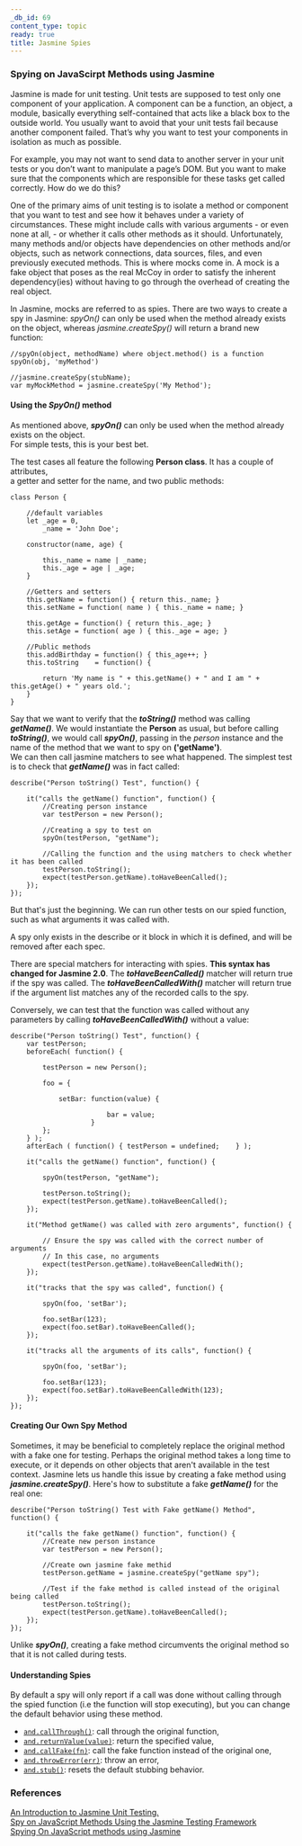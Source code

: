 ```yaml
---
_db_id: 69
content_type: topic
ready: true
title: Jasmine Spies
---
```


### Spying on JavaScirpt Methods using Jasmine

Jasmine is made for unit testing. Unit tests are supposed to test only one component of your application. A component can be a function, an object, a module, basically everything self-contained that acts like a black box to the outside world. You usually want to avoid that your unit tests fail because another component failed. That’s why you want to test your components in isolation as much as possible.

For example, you may not want to send data to another server in your unit tests or you don’t want to manipulate a page’s DOM. But you want to make sure that the components which are responsible for these tasks get called correctly. How do we do this?

One of the primary aims of unit testing is to isolate a method or component that you want to test and see how it behaves under a variety of circumstances. These might include calls with various arguments - or even none at all, - or whether it calls other methods as it should. Unfortunately, many methods and/or objects have dependencies on other methods and/or objects, such as network connections, data sources, files, and even previously executed methods. This is where mocks come in. A mock is a fake object that poses as the real McCoy in order to satisfy the inherent dependency(ies) without having to go through the overhead of creating the real object.

In Jasmine, mocks are referred to as spies. There are two ways to create a spy in Jasmine: *spyOn()* can only be used when the method already exists on the object, whereas *jasmine.createSpy()* will return a brand new function:

```
//spyOn(object, methodName) where object.method() is a function
spyOn(obj, 'myMethod')
 
//jasmine.createSpy(stubName);
var myMockMethod = jasmine.createSpy('My Method');

```

#### Using the *SpyOn()* method

As mentioned above, __*spyOn()*__ can only be used when the method already exists on the object.  
For simple tests, this is your best bet.

The test cases all feature the following __Person class__. It has a couple of attributes,   
a getter and setter for the name, and two public methods:

```
class Person {

    //default variables
    let _age = 0, 
        _name = 'John Doe';
    
    constructor(name, age) {

        this._name = name | _name;
        this._age = age | _age;
    }

    //Getters and setters
    this.getName = function() { return this._name; }
    this.setName = function( name ) { this._name = name; }

    this.getAge = function() { return this._age; }
    this.setAge = function( age ) { this._age = age; }

    //Public methods
    this.addBirthday = function() { this_age++; } 
    this.toString    = function() { 
    
        return 'My name is " + this.getName() + " and I am " + this.getAge() + " years old.'; 
    }
}

```

Say that we want to verify that the __*toString()*__ method was calling __*getName()*__. We would instantiate the __Person__ as usual, but before calling __*toString()*__, we would call __*spyOn()*__, passing in the *person* instance and the name of the method that we want to spy on __('getName')__.   
We can then call jasmine matchers to see what happened. The simplest test is to check that __*getName()*__ was in fact called:

```
describe("Person toString() Test", function() {

    it("calls the getName() function", function() {
        //Creating person instance
        var testPerson = new Person();

        //Creating a spy to test on
        spyOn(testPerson, "getName");

        //Calling the function and the using matchers to check whether it has been called
        testPerson.toString();
        expect(testPerson.getName).toHaveBeenCalled();
    });
});
```

But that's just the beginning. We can run other tests on our spied function, such as what arguments it was called with. 

A spy only exists in the describe or it block in which it is defined, and will be removed after each spec.

There are special matchers for interacting with spies. __This syntax has changed for Jasmine 2.0__. The __*toHaveBeenCalled()*__ matcher will return true if the spy was called. The __*toHaveBeenCalledWith()*__ matcher will return true if the argument list matches any of the recorded calls to the spy.

Conversely, we can test that the function was called without any parameters by calling __*toHaveBeenCalledWith()*__ without a value:

```
describe("Person toString() Test", function() {
    var testPerson;
    beforeEach( function() { 
        
        testPerson = new Person(); 

        foo = {

            setBar: function(value) {
                        
                        bar = value;
                    }
        };   
    } );   
    afterEach ( function() { testPerson = undefined;    } );
     
    it("calls the getName() function", function() {

        spyOn(testPerson, "getName");

        testPerson.toString();
        expect(testPerson.getName).toHaveBeenCalled();
    });
     
    it("Method getName() was called with zero arguments", function() {
        
        // Ensure the spy was called with the correct number of arguments
        // In this case, no arguments
        expect(testPerson.getName).toHaveBeenCalledWith();
    });

    it("tracks that the spy was called", function() {
        
        spyOn(foo, 'setBar');

        foo.setBar(123); 
        expect(foo.setBar).toHaveBeenCalled();
    });

    it("tracks all the arguments of its calls", function() {
        
        spyOn(foo, 'setBar');

        foo.setBar(123);
        expect(foo.setBar).toHaveBeenCalledWith(123);
    });
});
```

#### Creating Our Own Spy Method

Sometimes, it may be beneficial to completely replace the original method with a fake one for testing. Perhaps the original method takes a long time to execute, or it depends on other objects that aren't available in the test context. Jasmine lets us handle this issue by creating a fake method using __*jasmine.createSpy()*__. Here's how to substitute a fake __*getName()*__ for the real one:

```
describe("Person toString() Test with Fake getName() Method", function() {

    it("calls the fake getName() function", function() {
        //Create new person instance
        var testPerson = new Person();

        //Create own jasmine fake methid
        testPerson.getName = jasmine.createSpy("getName spy");

        //Test if the fake method is called instead of the original being called
        testPerson.toString();
        expect(testPerson.getName).toHaveBeenCalled();
    });
});
```

Unlike __*spyOn()*__, creating a fake method circumvents the original method so that it is not called during tests.

#### Understanding Spies

By default a spy will only report if a call was done without calling through the spied function (i.e the function will stop executing), but you can change the default behavior using these method.

- [``` and.callThrough() ```]( https://jasmine.github.io/2.0/introduction.html#section-Spies:_%3Ccode%3Eand.callThrough%3C/code%3E ): call through the original function,
- [``` and.returnValue(value) ```]( https://jasmine.github.io/2.0/introduction.html#section-Spies:_%3Ccode%3Eand.returnValue%3C/code%3E ):  return the specified value,
- [``` and.callFake(fn) ```]( https://jasmine.github.io/2.0/introduction.html#section-Spies:_%3Ccode%3Eand.callFake%3C/code%3E ): call the fake function instead of the original one,
- [``` and.throwError(err) ```]( https://jasmine.github.io/2.0/introduction.html#section-Spies:_%3Ccode%3Eand.throwError%3C/code%3E ): throw an error,
- [``` and.stub() ```]( https://jasmine.github.io/2.0/introduction.html#section-Spies:_%3Ccode%3Eand.stub%3C/code%3E ): resets the default stubbing behavior.

### References

[An Introduction to Jasmine Unit Testing.]( https://www.freecodecamp.org/news/jasmine-unit-testing-tutorial-4e757c2cbf42/#Understanding%20Spies )  
[Spy on JavaScript Methods Using the Jasmine Testing Framework]( https://www.htmlgoodies.com/html5/javascript/spy-on-javascript-methods-using-the-jasmine-testing-framework.html )  
[Spying On JavaScript methods using Jasmine]( https://blog.codeship.com/jasmine-spyon/ )
